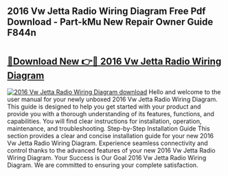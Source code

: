 ## 2016 Vw Jetta Radio Wiring Diagram Free Pdf Download - Part-kMu New Repair Owner Guide F844n

# <h2><a href="http://dfmc1h7.blite.top/?on=2016+Vw+Jetta+Radio+Wiring+Diagram">🔗Download New 👉🔴 2016 Vw Jetta Radio Wiring Diagram</a></h2>

[![2016 Vw Jetta Radio Wiring Diagram download](https://i.imgur.com/lujVjoI.png)](http://dfmc1h7.blite.top/?on=2016+Vw+Jetta+Radio+Wiring+Diagram)
Hello and welcome to the user manual for your newly unboxed 2016 Vw Jetta Radio Wiring Diagram. This guide is designed to help you get started with your product and provide you with a thorough understanding of its features, functions, and capabilities. You will find clear instructions for installation, operation, maintenance, and troubleshooting. Step-by-Step Installation Guide This section provides a clear and concise installation guide for your new 2016 Vw Jetta Radio Wiring Diagram. Experience seamless connectivity and control thanks to the advanced features of your new 2016 Vw Jetta Radio Wiring Diagram. Your Success is Our Goal 2016 Vw Jetta Radio Wiring Diagram. We are committed to ensuring your complete satisfaction.
